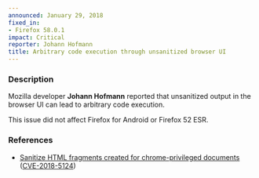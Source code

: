 ```yaml
---
announced: January 29, 2018
fixed_in:
- Firefox 58.0.1
impact: Critical
reporter: Johann Hofmann
title: Arbitrary code execution through unsanitized browser UI
---
```


<h3>Description</h3>

<p>Mozilla developer <strong>Johann Hofmann</strong> reported that unsanitized output in the browser UI can lead to arbitrary code execution.
</p>

<p class="note">This issue did not affect Firefox for Android or Firefox 52 ESR.</p>

<h3>References</h3>

<ul>
  <li><a href="https://bugzilla.mozilla.org/show_bug.cgi?id=1432778">
    Sanitize HTML fragments created for chrome-privileged documents</a>
    (<a href="http://cve.mitre.org/cgi-bin/cvename.cgi?name=CVE-2018-5124"
    class="ex-ref">CVE-2018-5124</a>)</li>
</ul>

